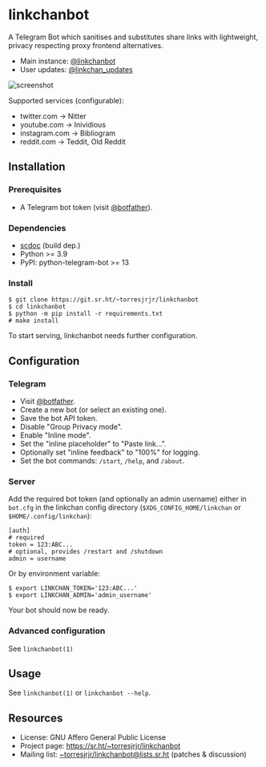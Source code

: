 linkchanbot
===========

A Telegram Bot which sanitises and substitutes share links
with lightweight, privacy respecting proxy frontend alternatives.

- Main instance: [@linkchanbot](https://t.me/linkchanbot)
- User updates: [@linkchan\_updates](https://t.me/linkchan_updates)

![screenshot](https://i.imgur.com/WnbOD5c.jpg)

Supported services (configurable):

- twitter.com -> Nitter
- youtube.com -> Inividious
- instagram.com -> Bibliogram
- reddit.com -> Teddit, Old Reddit


Installation
------------

### Prerequisites

- A Telegram bot token (visit [@botfather](https://t.me/botfather)).

### Dependencies

- [scdoc](https://sr.ht/~sircmpwn/scdoc) (build dep.)
- Python >= 3.9
- PyPI: python-telegram-bot >= 13

### Install

	$ git clone https://git.sr.ht/~torresjrjr/linkchanbot
	$ cd linkchanbot
	$ python -m pip install -r requirements.txt
	# make install

To start serving, linkchanbot needs further configuration.


Configuration
-------------

### Telegram

- Visit [@botfather](https://t.me/botfather).
- Create a new bot (or select an existing one).
- Save the bot API token.
- Disable "Group Privacy mode".
- Enable "Inline mode".
- Set the "inline placeholder" to "Paste link...".
- Optionally set "inline feedback" to "100%" for logging.
- Set the bot commands: `/start`, `/help`, and `/about`.

### Server

Add the required bot token (and optionally an admin username)
either in `bot.cfg` in the linkchan config directory
(`$XDG_CONFIG_HOME/linkchan` or `$HOME/.config/linkchan`):

	[auth]
	# required
	token = 123:ABC...
	# optional, provides /restart and /shutdown
	admin = username

Or by environment variable:

	$ export LINKCHAN_TOKEN='123:ABC...'
	$ export LINKCHAN_ADMIN='admin_username'

Your bot should now be ready.

### Advanced configuration

See `linkchanbot(1)`


Usage
-----

See `linkchanbot(1)` or `linkchanbot --help`.


Resources
---------

- License: GNU Affero General Public License
- Project page: <https://sr.ht/~torresjrjr/linkchanbot>
- Mailing list: <~torresjrjr/linkchanbot@lists.sr.ht> (patches & discussion)

